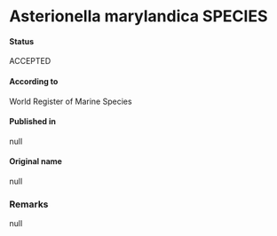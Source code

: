 Asterionella marylandica SPECIES
=======

#### Status
ACCEPTED

#### According to
World Register of Marine Species

#### Published in
null

#### Original name
null

### Remarks
null